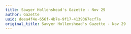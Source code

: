```yaml
---
title: Sawyer Hollenshead's Gazette - Nov 29
author: Gazette
uuid: deea4f4e-656f-4b7e-9f17-4139367ecf7a
original_title: Sawyer Hollenshead's Gazette - Nov 29
---
```


